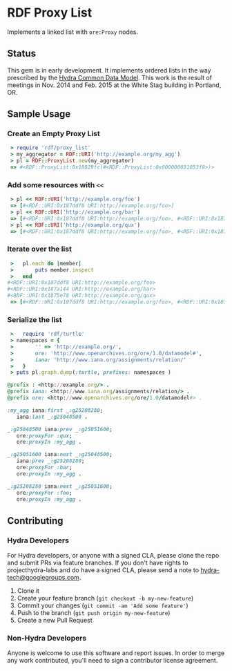 RDF Proxy List
==============

Implements a linked list with `ore:Proxy` nodes.


## Status

This gem is in early development. It implements ordered lists in the way
prescribed by the [Hydra Common Data Model](https://wiki.duraspace.org/display/hydra/Hydra%3A%3AWorks+Shared+Modeling).
This work is the result of meetings in Nov. 2014 and Feb. 2015 at the White
Stag building in Portland, OR.

## Sample Usage

### Create an Empty Proxy List
```ruby
 > require 'rdf/proxy_list'
 > my_aggregator = RDF::URI('http://example.org/my_agg')
 > pl = RDF::ProxyList.new(my_aggregator)
 => #<RDF::ProxyList:0x18829fc(#<RDF::ProxyList:0x000000031053f8>)> 
```

### Add some resources with `<<`

```ruby
 > pl << RDF::URI('http://example.org/foo')
 => [#<RDF::URI:0x187ddf8 URI:http://example.org/foo>] 
 > pl << RDF::URI('http://example.org/bar')
 => [#<RDF::URI:0x187ddf8 URI:http://example.org/foo>, #<RDF::URI:0x187a144 URI:http://example.org/bar>] 
 > pl << RDF::URI('http://example.org/qux')
 => [#<RDF::URI:0x187ddf8 URI:http://example.org/foo>, #<RDF::URI:0x187a144 URI:http://example.org/bar>, #<RDF::URI:0x1875e78 URI:http://example.org/qux>] 
```

### Iterate over the list

```ruby
 >   pl.each do |member|
 >       puts member.inspect
 >   end
#<RDF::URI:0x187ddf8 URI:http://example.org/foo>
#<RDF::URI:0x187a144 URI:http://example.org/bar>
#<RDF::URI:0x1875e78 URI:http://example.org/qux>
 => [#<RDF::URI:0x187ddf8 URI:http://example.org/foo>, #<RDF::URI:0x187a144 URI:http://example.org/bar>, #<RDF::URI:0x1875e78 URI:http://example.org/qux>]
```

### Serialize the list

```ruby
 >   require 'rdf/turtle'
 > namespaces = {
 >       '' => 'http://example.org/', 
 >       ore: 'http://www.openarchives.org/ore/1.0/datamodel#',
 >       iana: 'http://www.iana.org/assignments/relation/'
 >   }
 > puts pl.graph.dump(:turtle, prefixes: namespaces )

@prefix : <http://example.org/> .
@prefix iana: <http://www.iana.org/assignments/relation/> .
@prefix ore: <http://www.openarchives.org/ore/1.0/datamodel#> .

:my_agg iana:first _:g25208280;
   iana:last _:g25048500 .

_:g25048500 iana:prev _:g25051600;
   ore:proxyFor :qux;
   ore:proxyIn :my_agg .

_:g25051600 iana:next _:g25048500;
   iana:prev _:g25208280;
   ore:proxyFor :bar;
   ore:proxyIn :my_agg .

_:g25208280 iana:next _:g25051600;
   ore:proxyFor :foo;
   ore:proxyIn :my_agg .
```

## Contributing

### Hydra Developers

For Hydra developers, or anyone with a signed CLA, please clone the repo and
submit PRs via feature branches. If you don't have rights to projecthydra-labs
and do have a signed CLA, please send a note to hydra-tech@googlegroups.com.

1. Clone it
2. Create your feature branch (`git checkout -b my-new-feature`)
3. Commit your changes (`git commit -am 'Add some feature'`)
4. Push to the branch (`git push origin my-new-feature`)
5. Create a new Pull Request

### Non-Hydra Developers

Anyone is welcome to use this software and report issues.
In order to merge any work contributed, you'll need to sign a contributor license agreement.
